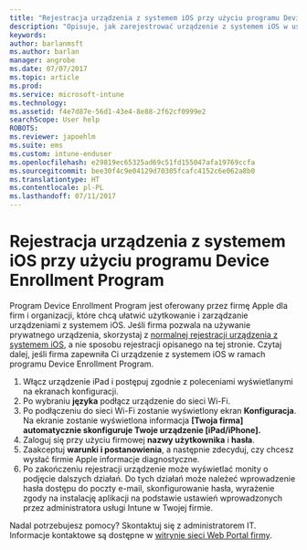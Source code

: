 ```yaml
---
title: "Rejestracja urządzenia z systemem iOS przy użyciu programu Device Enrollment Program |Microsoft Docs"
description: "Opisuje, jak zarejestrować urządzenie z systemem iOS w usłudze Intune za pomocą programu Device Enrollment Program"
keywords: 
author: barlanmsft
ms.author: barlan
manager: angrobe
ms.date: 07/07/2017
ms.topic: article
ms.prod: 
ms.service: microsoft-intune
ms.technology: 
ms.assetid: f4e7d87e-56d1-43e4-8e88-2f62cf0999e2
searchScope: User help
ROBOTS: 
ms.reviewer: japoehlm
ms.suite: ems
ms.custom: intune-enduser
ms.openlocfilehash: e29819ec65325ad69c51fd155047afa19769ccfa
ms.sourcegitcommit: bee30f4c9e04129d70305fcafc4152c6e062a8b0
ms.translationtype: HT
ms.contentlocale: pl-PL
ms.lasthandoff: 07/11/2017
---
```

# <a name="enroll-your-ios-device-in-intune-with-the-device-enrollment-program"></a>Rejestracja urządzenia z systemem iOS przy użyciu programu Device Enrollment Program

Program Device Enrollment Program jest oferowany przez firmę Apple dla firm i organizacji, które chcą ułatwić użytkowanie i zarządzanie urządzeniami z systemem iOS. Jeśli firma pozwala na używanie prywatnego urządzenia, skorzystaj z [normalnej rejestracji urządzenia z systemem iOS](enroll-your-device-in-intune-ios.md), a nie sposobu rejestracji opisanego na tej stronie. Czytaj dalej, jeśli firma zapewniła Ci urządzenie z systemem iOS w ramach programu Device Enrollment Program.

1.  Włącz urządzenie iPad i postępuj zgodnie z poleceniami wyświetlanymi na ekranach konfiguracji.
2.  Po wybraniu **języka** podłącz urządzenie do sieci Wi-Fi.
3.  Po podłączeniu do sieci Wi-Fi zostanie wyświetlony ekran **Konfiguracja**. Na ekranie zostanie wyświetlona informacja **[Twoja firma] automatycznie skonfiguruje Twoje urządzenie [iPad/iPhone].**
4.  Zaloguj się przy użyciu firmowej **nazwy użytkownika** i **hasła**.
5.  Zaakceptuj **warunki i postanowienia**, a następnie zdecyduj, czy chcesz wysłać firmie Apple informacje diagnostyczne.
6.  Po zakończeniu rejestracji urządzenie może wyświetlać monity o podjęcie dalszych działań. Do tych działań może należeć wprowadzenie hasła dostępu do poczty e-mail, skonfigurowanie hasła, wyrażenie zgody na instalację aplikacji na podstawie ustawień wprowadzonych przez administratora usługi Intune w Twojej firmie.

Nadal potrzebujesz pomocy? Skontaktuj się z administratorem IT. Informacje kontaktowe są dostępne w [witrynie sieci Web Portal firmy](http://portal.manage.microsoft.com).
